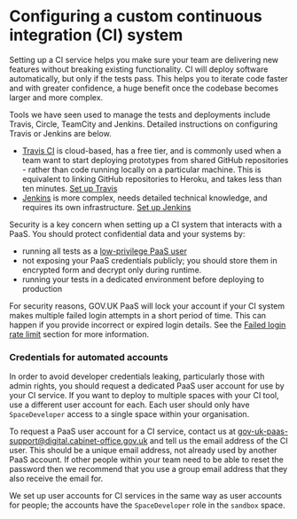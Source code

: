 # Configuring a custom continuous integration (CI) system

Setting up a CI service helps you make sure your team are delivering new features without breaking existing functionality. CI will deploy software automatically, but only if the tests pass. This helps you to iterate code faster and with greater confidence, a huge benefit once the codebase becomes larger and more complex.

Tools we have seen used to manage the tests and deployments include Travis, Circle, TeamCity and Jenkins. Detailed instructions on configuring Travis or Jenkins are below.

- [Travis CI](https://travis-ci.com/) is cloud-based, has a free tier, and is commonly used when a team want to start deploying prototypes from shared GitHub repositories - rather than code running locally on a particular machine. This is equivalent to linking GitHub repositories to Heroku, and takes less than ten minutes. [Set up Travis](#use-travis)
- [Jenkins](https://jenkins.io/) is more complex, needs detailed technical knowledge, and requires its own infrastructure. [Set up Jenkins](#push-an-app-with-jenkins)

Security is a key concern when setting up a CI system that interacts with a PaaS. You should protect confidential data and your systems by:

- running all tests as a [low-privilege PaaS user](/using_ci.html#credentials-for-automated-accounts)
- not exposing your PaaS credentials publicly; you should store them in encrypted form and decrypt only during runtime.
- running your tests in a dedicated environment before deploying to production

For security reasons, GOV.UK PaaS will lock your account if your CI system makes multiple failed login attempts in a short period of time. This can happen if you provide incorrect or expired login details. See the [Failed login rate limit](/troubleshooting.html#failed-login-rate-limit) section for more information.

### Credentials for automated accounts

In order to avoid developer credentials leaking, particularly those with admin rights, you should request a dedicated PaaS user account for use by your CI service. If you want to deploy to multiple spaces with your CI tool, use a different user account for each. Each user should only have `SpaceDeveloper` access to a single space within your organisation.

To request a PaaS user account for a CI service, contact us at [gov-uk-paas-support@digital.cabinet-office.gov.uk](mailto:gov-uk-paas-support@digital.cabinet-office.gov.uk) and tell us the email address of the CI user. This should be a unique email address, not already used by another PaaS account. If other people within your team need to be able to reset the password then we recommend that you use a group email address that they also receive the email for.

We set up user accounts for CI services in the same way as user accounts for people; the accounts have the `SpaceDeveloper` role in the `sandbox` space.
